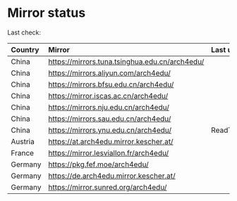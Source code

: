 <script src="./time.js"></script>
# Mirror status
Last check: <script type="text/javascript">localize(1695676495.6053946);</script>

|Country|Mirror|Last update|
|:------|:-----|:----------|
|China|https://mirrors.tuna.tsinghua.edu.cn/arch4edu/|<script type="text/javascript">localize(1695623718);</script>|
|China|https://mirrors.aliyun.com/arch4edu/|<script type="text/javascript">localize(1695666738);</script>|
|China|https://mirrors.bfsu.edu.cn/arch4edu/|<script type="text/javascript">localize(1695623718);</script>|
|China|https://mirror.iscas.ac.cn/arch4edu/|<script type="text/javascript">localize(1695623718);</script>|
|China|https://mirrors.nju.edu.cn/arch4edu/|<script type="text/javascript">localize(1695580115);</script>|
|China|https://mirrors.sau.edu.cn/arch4edu/|<script type="text/javascript">localize(1695666738);</script>|
|China|https://mirrors.ynu.edu.cn/arch4edu/|ReadTimeout|
|Austria|https://at.arch4edu.mirror.kescher.at/|<script type="text/javascript">localize(1695666738);</script>|
|France|https://mirror.lesviallon.fr/arch4edu/|<script type="text/javascript">localize(1695623718);</script>|
|Germany|https://pkg.fef.moe/arch4edu/|<script type="text/javascript">localize(1695666738);</script>|
|Germany|https://de.arch4edu.mirror.kescher.at/|<script type="text/javascript">localize(1695666738);</script>|
|Germany|https://mirror.sunred.org/arch4edu/|<script type="text/javascript">localize(1695666738);</script>|

<script src="./tablefilter/tablefilter.js"></script>
<script src="./table.js"></script>